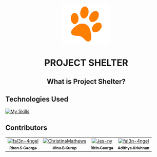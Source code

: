 


<p align="center"><img width="150" alt="favicon" src="https://github.com/fal3n-4ngel/Project-Shelter/blob/main/src/assets/logo.png"></p>
 <h1 align="center">PROJECT SHELTER</h1>

 <h2 align="center">What is Project Shelter?</h1>

## Technologies Used
[![My Skills](https://skillicons.dev/icons?i=nextjs,ts,react,ipfs,solidity,replit,tailwind,py,&theme=light)](https://github.com/fal3n-4ngel/)


## Contributors

<table>
<tr>
    <td align="center">
        <a href="https://github.com/Rhogneld">
            <img src="https://avatars.githubusercontent.com/u/98303094?v=4" width="100;" alt="fal3n-4ngel"/>
            <br />
            <sub><b>Rhon S George</b></sub>
        </a>
    </td>
    <td align="center">
        <a href="https://github.com/Hipster16">
            <img src="https://avatars.githubusercontent.com/u/100425953?v=4" width="100;" alt="ChristinaMathews"/>
            <br />
            <sub><b>Vinu B Kurup</b></sub>
        </a>
    </td>
    <td align="center">
        <a href="https://github.com/aurora-0025">
            <img src="https://avatars.githubusercontent.com/u/78461388?v=4" width="100;" alt="Jes-ny"/>
            <br />
            <sub><b>Ritin George </b></sub>
        </a>
    </td>
    <td align="center">
        <a href="https://github.com/fal3n-4ngel">
            <img src="https://avatars.githubusercontent.com/u/79042374?v=4" width="100;" alt="fal3n-4ngel"/>
            <br />
            <sub><b>Adithya Krishnan</b></sub>
        </a>
    </td>
    </tr>
</table>

